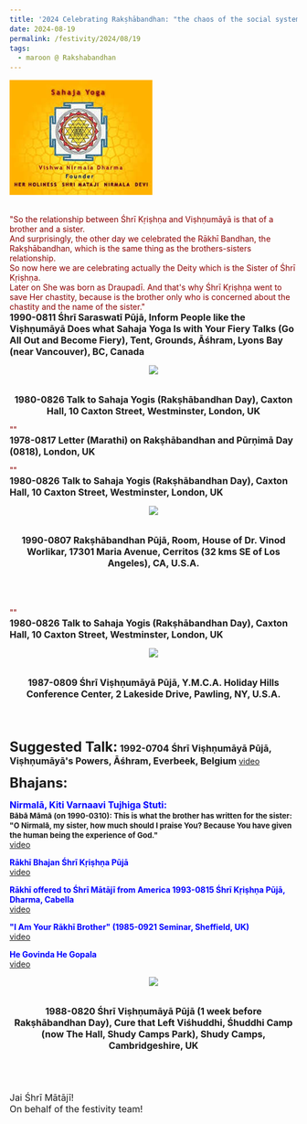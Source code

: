 ```yaml
---
title: '2024 Celebrating Rakṣhābandhan: "the chaos of the social system of America is because they have no sense of pure relationships. Once you call somebody a sister, she&#8217;s a sister. And once you call somebody a brother, he&#8217;s a brother." '
date: 2024-08-19
permalink: /festivity/2024/08/19
tags:
  - maroon @ Rakshabandhan
---
```


<div style="text-align: left"><img src="/images/image1.png" width="250" /></div><br>

<p>
<font color="DarkRed">"So the relationship between Śhrī Kṛiṣhṇa and Viṣhṇumāyā is that of a brother and a sister.<br>
And surprisingly, the other day we celebrated the Rākhī Bandhan, the Rakṣhābandhan, which is the same thing as the brothers-sisters relationship.<br>
So now here we are celebrating actually the Deity which is the Sister of Śhrī Kṛiṣhṇa.<br>
Later on She was born as Draupadī. And that's why Śhrī Kṛiṣhṇa went to save Her chastity, because is the brother only who is concerned about the chastity and the name of the sister."</font><br>
<font size="+0"><b>1990-0811 Śhrī Saraswatī Pūjā, Inform People like the Viṣhṇumāyā Does what Sahaja Yoga Is with Your Fiery Talks (Go All Out and Become Fiery), Tent, Grounds, Āśhram, Lyons Bay (near Vancouver), BC, Canada</b></font>
</p>

<div style="text-align: center"><img src="https://pub-1e517d8c73a64c9c82977d676b1fff72.r2.dev/FT0036.png" /></div>

<p style="text-align:center;">
<font color="DarkRed"><b></b></font><br>
<font size="+0"><b>1980-0826 Talk to Sahaja Yogis (Rakṣhābandhan Day), Caxton Hall, 10 Caxton Street, Westminster, London, UK</b></font>
</p>

<p>
<font color="DarkRed">""</font><br>
<font size="+0"><b>1978-0817 Letter (Marathi) on Rakṣhābandhan and Pūrṇimā Day (0818), London, UK</b></font>
</p>

<p>
<font color="DarkRed">""</font><br>
<font size="+0"><b>1980-0826 Talk to Sahaja Yogis (Rakṣhābandhan Day), Caxton Hall, 10 Caxton Street, Westminster, London, UK</b></font>
</p>

<div style="text-align: center"><img src="https://pub-1e517d8c73a64c9c82977d676b1fff72.r2.dev/FT0037.png" /></div>

<p style="text-align:center;">
<font color="DarkRed"><b></b></font><br>
<font size="+0"><b>1990-0807 Rakṣhābandhan Pūjā, Room, House of Dr. Vinod Worlikar, 17301 Maria Avenue, Cerritos (32 kms SE of Los Angeles), CA, U.S.A.</b></font><br>
<br>
<font color="DarkRed"><b></b><br>
<font size="+0"><b></b></font></font><br>
</p>

<p>
<font color="DarkRed">""</font><br>
<font size="+0"><b>1980-0826 Talk to Sahaja Yogis (Rakṣhābandhan Day), Caxton Hall, 10 Caxton Street, Westminster, London, UK</b></font>
</p>

<div style="text-align: center"><img src="https://pub-1e517d8c73a64c9c82977d676b1fff72.r2.dev/FT0038.png" /></div>

<p style="text-align:center;">
<font color="DarkRed"><b></b></font><br>
<font size="+0"><b>1987-0809 Śhrī Viṣhṇumāyā Pūjā, Y.M.C.A. Holiday Hills Conference Center, 2 Lakeside Drive, Pawling, NY, U.S.A.</b></font><br>
<br>
<font color="DarkRed"><b></b></font><br>
<font size="+0"><b></b></font><br>
</p>

<font size="+2"><b>Suggested Talk:</b></font> 
<font size="+0"><b>1992-0704 Śhrī Viṣhṇumāyā Pūjā, Viṣhṇumāyā's Powers, Āśhram, Everbeek, Belgium</b></font>
<a href=""> video</a><br>

<font size="+2"><b>Bhajans:</b></font>

<p>
<font size="+0"><font color="blue"><b>Nirmalā, Kiti Varnaavi Tujhiga Stuti:</b></font></font><br>
<font size="-1"><b>Bābā Māmā (on 1990-0310): This is what the brother has written for the sister:<br>
"O Nirmalā, my sister, how much should I praise You? Because You have given the human being the experience of God."</b></font><br>
<a href="https://youtu.be/ErGWNRdwSBE">video</a>
</p>

<p>
<font color="blue"><b>Rākhī Bhajan Śhrī Kṛiṣhṇa Pūjā</b></font><br>
<a href="https://seven-teams.github.io/Videos_Links.html">video</a>
</p>

<p>
<font color="blue"><b>Rākhī offered to Śhrī Mātājī from America 1993-0815 Śhrī Kṛiṣhṇa Pūjā, Dharma, Cabella</b></font><br>
<a href="https://seven-teams.github.io/Videos_Links.html">video</a>
</p>

<p>
<font color="blue"><b>"I Am Your Rākhī Brother" (1985-0921 Seminar, Sheffield, UK)</b></font><br>
<a href="https://seven-teams.github.io/Videos_Links.html">video</a>
</p>

<p>
<font color="blue"><b>He Govinda He Gopala</b></font><br>
<a href="https://seven-teams.github.io/Videos_Links.html">video</a>
</p>

<div style="text-align: center"><img src="https://pub-1e517d8c73a64c9c82977d676b1fff72.r2.dev/FT0039.png" /></div>

<p style="text-align:center;">
<font color="DarkRed"><b></b></font><br>
<font size="+0"><b>1988-0820 Śhrī Viṣhṇumāyā Pūjā (1 week before Rakṣhābandhan Day), Cure that Left Viśhuddhi, Śhuddhi Camp (now The Hall, Shudy Camps Park), Shudy Camps, Cambridgeshire, UK</b></font><br>
<br>
<font color="DarkRed"><font size="+0"><b></b></font></font><br>
<font size="+0"><b></b></font><br>
</p>

<p>
<font size="+0">Jai Śhrī Mātājī!<br>
On behalf of the festivity team!</font>
</p>